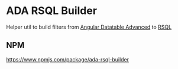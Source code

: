 # ADA RSQL Builder

Helper util to build filters from [Angular Datatable Advanced](https://github.com/borsch/angular-datatable-advanced) to [RSQL](https://aboullaite.me/rsql/)

## NPM
https://www.npmjs.com/package/ada-rsql-builder
